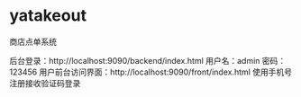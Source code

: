 # yatakeout
商店点单系统

后台登录：http://localhost:9090/backend/index.html   用户名：admin     密码：123456
用户前台访问界面：http://localhost:9090/front/index.html   使用手机号注册接收验证码登录
